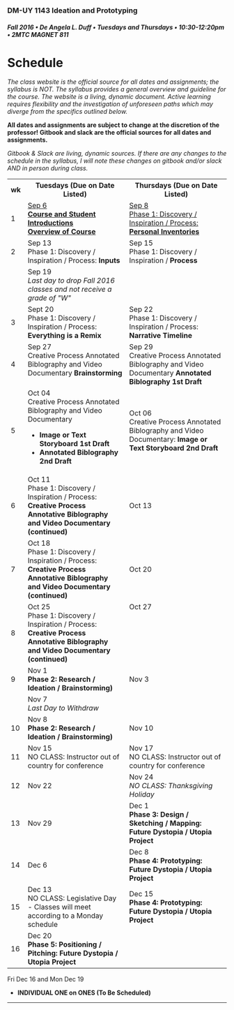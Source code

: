 ### DM-UY 1143 Ideation and Prototyping
##### Fall 2016 • De Angela L. Duff • Tuesdays and Thursdays • 10:30-12:20pm • 2MTC MAGNET 811

# Schedule

_The class website is the official source for all dates and assignments; the syllabus is NOT. The syllabus provides a general overview and guideline for the course. The website is a living, dynamic document. Active learning requires flexibility and the investigation of unforeseen paths which may diverge from the specifics outlined below._


**All dates and assignments are subject to change at the discretion of the professor! Gitbook and slack are the official sources for all dates and assignments.**

*Gitbook & Slack are living, dynamic sources. If there are any changes to the schedule in the syllabus, I will note these changes on gitbook and/or slack AND in person during class.*
<table>
    <tr>
        <th width="4%">wk</th>
        <th width="48%">Tuesdays (Due on Date Listed)</th>
        <th width="48%">Thursdays (Due on Date Listed)</th>
    </tr>
    <tr>
        <td>1</td>
        <td><a href="week_1_detail_sep_6.md">Sep 6<br><strong>Course and Student Introductions<br>Overview of Course</strong></a></td>
        <td><a href="week_1_detail_sep_8.md">Sep 8<br>Phase 1: Discovery / Inspiration / Process: <strong>Personal Inventories</strong></a></td>
    </tr>
    <tr>
        <td>2</td>    
        <td><a href="week_2_detail_sep_8.md"></a>Sep 13<br>Phase 1: Discovery / Inspiration / Process: <strong>Inputs</strong></td>
        <td valign="top"><a href="week_3_detail_sep_15.md"></a>Sep 15<br>Phase 1: Discovery / Inspiration / <strong>Process</strong> </td>
    </tr>
    <tr>
        <td><td>Sep 19<br><i>Last day to drop Fall 2016 classes and not receive a grade of "W"</i></td><td></td>
    </tr
    <tr>
        <td>3</td> 
        <td valign="top"><a href="week_3_detail_sep_15.md"></a>Sept 20<br>Phase 1: Discovery / Inspiration / Process: <strong>Everything is a Remix</strong></td>
        <td valign="top"><a href="week_4_detail_sep_22.md"></a>Sep 22<br>Phase 1: Discovery / Inspiration / Process: <strong>Narrative Timeline</strong></td>
    </tr>
    <tr>
        <td>4</td>
        <td valign="top"><a href="week_4_detail_sep_22.md"></a>Sep 27<br>Creative Process Annotated Biblography and Video Documentary <strong>Brainstorming</strong></td>
        <td><a href="week_5_detail_sep_29.md"></a>Sep 29<br>Creative Process Annotated Biblography and Video Documentary <strong>Annotated Biblography 1st Draft</strong></td>
    </tr>
    <tr>
        <td>5</td>
        <td><a href="week_5_detail_sep_29.md"></a>Oct 04<br>Creative Process Annotated Biblography and Video Documentary <ul>
          <li><strong>Image or Text Storyboard 1st Draft</strong></li>
          <li><strong>Annotated Biblography 2nd Draft</strong></li></ul></td>
        <td><a href="week_6_detail_oct_6.md"></a>Oct 06<br>Creative Process Annotated Biblography and Video Documentary: <strong>Image or Text Storyboard 2nd Draft<strong></td>
    </tr>
    <tr>
        <td>6</td>    
        <td><a href="week_6_detail_oct_6.md"></a>Oct 11<br>Phase 1: Discovery / Inspiration / Process: <strong>Creative Process Annotative Biblography and Video Documentary (continued)</strong></td>
        <td><a href="week_7_detail_oct_13.md"></a>Oct 13<br><strong></strong></td>
    </tr>
    <tr>
        <td>7</td>     
        <td><a href="week_7_detail_oct_13.md"></a>Oct 18<br>Phase 1: Discovery / Inspiration / Process: <strong>Creative Process Annotative Biblography and Video Documentary (continued)</strong></td>
        <td><a href="week_8_detail_oct_20.md"></a>Oct 20<br><strong></strong></td>
    </tr>
    <tr>
        <td>8</td>     
        <td><a href="week_8_detail_oct_20.md"></a>Oct 25<br>Phase 1: Discovery / Inspiration / Process: <strong>Creative Process Annotative Biblography and Video Documentary (continued)</strong></td>
        <td valign="top">Oct 27<br><strong></strong></td>
    </tr>
    <tr>
        <td>9</td>      
        <td valign="top">Nov 1<br><strong>Phase 2: Research / Ideation / Brainstorming)</strong></td>
        <td>Nov 3<br><strong></strong></td>
    </tr>
     <tr>
        <td></td><td>Nov 7<br><i>Last Day to Withdraw</i></td><td></td>
    </tr>
    <tr>
        <td>10</td>     
        <td>Nov 8<br><strong>Phase 2: Research / Ideation / Brainstorming)</strong></td>
        <td>Nov 10<br><strong></strong></td>
    </tr>
    <tr>
        <td>11</td>   
        <td>Nov 15<br>NO CLASS: Instructor out of country for conference</td>
        <td>Nov 17<br>NO CLASS: Instructor out of country for conference</td>
    </tr>
    <tr>
        <td>12</td>   
        <td>Nov 22<br><strong></strong></td>
        <td>Nov 24<br><i>NO CLASS: Thanksgiving Holiday</i></td>
    </tr>
    <tr>
        <td>13</td>  
        <td>Nov 29<br><strong></strong></td>
        <td>Dec 1<br><strong>Phase 3: Design / Sketching / Mapping: Future Dystopia / Utopia Project</strong></td>
    </tr>
    <tr>
        <td>14</td>    
        <td>Dec 6<br><strong></strong></td>
        <td>Dec 8<br><strong>Phase 4: Prototyping: Future Dystopia / Utopia Project</strong></td>
    </tr>
    <tr>
        <td>15</td>     
        <td>Dec 13<br>NO CLASS: Legislative Day - Classes will meet according to a Monday schedule</td>  
        <td>Dec 15<br><strong>Phase 4: Prototyping: Future Dystopia / Utopia Project</strong></td>
    </tr>
    <tr>
        <td>16</td>
        <td>Dec 20<br><strong>Phase 5: Positioning / Pitching: Future Dystopia / Utopia Project</strong></td>
        <td></td>
    </tr>
</table>

Fri Dec 16 and Mon Dec 19<br>
* **INDIVIDUAL ONE on ONES (To Be Scheduled)**
* ****


